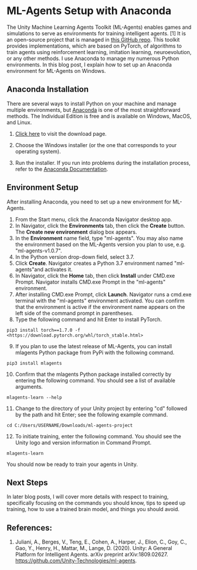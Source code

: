# ML-Agents Setup with Anaconda

The Unity Machine Learning Agents Toolkit (ML-Agents) enables games and simulations to serve as environments for training intelligent agents. [1] It is an open-source project that is managed in [this GitHub repo](https://github.com/Unity-Technologies/ml-agents). This toolkit provides implementations, which are based on PyTorch, of algorithms to train agents using reinforcement learning, imitation learning, neuroevolution, or any other methods. I use Anaconda to manage my numerous Python environments. In this blog post, I explain how to set up an Anaconda environment for ML-Agents on Windows.

## Anaconda Installation

There are several ways to install Python on your machine and manage multiple environments, but [Anaconda](https://www.anaconda.com/) is one of the most straightforward methods. The Individual Edition is free and is available on Windows, MacOS, and Linux.

1. [Click here](https://www.anaconda.com/products/individual) to visit the download page.

2. Choose the Windows installer (or the one that corresponds to your operating system).

3. Run the installer. If you run into problems during the installation process, refer to the [Anaconda Documentation](https://docs.anaconda.com/anaconda/install/).

## Environment Setup

After installing Anaconda, you need to set up a new environment for ML-Agents.

1. From the Start menu, click the Anaconda Navigator desktop app.
2. In Navigator, click the **Environments** tab, then click the **Create** button. The **Create new environment** dialog box appears.
3. In the **Environment** name field, type "ml-agents". You may also name the environment based on the ML-Agents version you plan to use, e.g. "ml-agents-v1.0.7".
4. In the Python version drop-down field, select 3.7.
5. Click **Create**. Navigator creates a Python 3.7 environment named "ml-agents"and activates it.
6. In Navigator, click the **Home** tab, then click **Install** under CMD.exe Prompt. Navigator installs CMD.exe Prompt in the "ml-agents" environment.
7. After installing CMD.exe Prompt, click **Launch**. Navigator runs a cmd.exe terminal with the "ml-agents" environment activated. You can confirm that the environment is active if the environment name appears on the left side of the command prompt in parentheses.
8. Type the following command and hit Enter to install PyTorch.

  ```
  pip3 install torch==1.7.0 -f <https://download.pytorch.org/whl/torch_stable.html>
  ```

9. If you plan to use the latest release of ML-Agents, you can install mlagents Python package from PyPi with the following command.

  ```
  pip3 install mlagents
  ```

10. Confirm that the mlagents Python package installed correctly by entering the following command. You should see a list of available arguments.

  ```
  mlagents-learn --help
  ```

11. Change to the directory of your Unity project by entering "cd" followed by the path and hit Enter; see the following example command.

  ```
  cd C:/Users/USERNAME/Downloads/ml-agents-project
  ```

12. To initiate training, enter the following command. You should see the Unity logo and version information in Command Prompt.

  ```
  mlagents-learn
  ```

You should now be ready to train your agents in Unity.

## Next Steps

In later blog posts, I will cover more details with respect to training, specifically focusing on the commands you should know, tips to speed up training, how to use a trained brain model, and things you should avoid.

## References:

1. Juliani, A., Berges, V., Teng, E., Cohen, A., Harper, J., Elion, C., Goy, C., Gao, Y., Henry, H., Mattar, M., Lange, D. (2020). Unity: A General Platform for Intelligent Agents. arXiv preprint arXiv:1809.02627. <https://github.com/Unity-Technologies/ml-agents>.